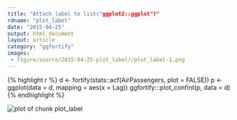 ```yaml
---
title: "Attach label to list("ggplot2::ggplot")"
rdname: "plot_label"
date: "2015-04-25"
output: html_document
layout: article
category: "ggfortify"
images:
 - figure/source/2015-04-25-plot_label//plot_label-1.png
---
```





{% highlight r %}
d <- fortify(stats::acf(AirPassengers, plot = FALSE))
p <- ggplot(data = d, mapping = aes(x = Lag))
ggfortify:::plot_confint(p, data = d)
{% endhighlight %}

![plot of chunk plot_label](/allYourFigureAreBelongToUs/figure/source/2015-04-25-plot_label/plot_label-1.png) 
